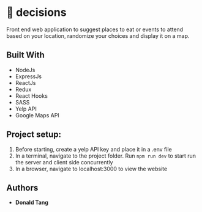 # :bowl_with_spoon: decisions

Front end web application to suggest places to eat or events to attend based on your location, randomize your choices and display it on a map.

## Built With

* NodeJs
* ExpressJs
* ReactJs
* Redux
* React Hooks
* SASS
* Yelp API
* Google Maps API


## Project setup:

1. Before starting, create a yelp API key and place it in a .env file
2. In a terminal, navigate to the project folder. Run `npm run dev` to start run the server and client side concurrently
3. In a browser, navigate to localhost:3000 to view the website

## Authors

* **Donald Tang**
